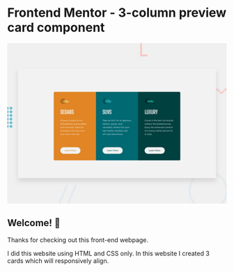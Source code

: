 # Frontend Mentor - 3-column preview card component

![Design preview for the 3-column preview card component coding challenge](./design/desktop-preview.jpg)

## Welcome! 👋

Thanks for checking out this front-end webpage.

I did this website using HTML and CSS only.
In this website I created 3 cards which will responsively align.

